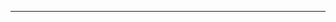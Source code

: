 

---



<!--  <img src="images/current-vs-future-data migration.png?raw=true"/> -->





<!-- Project 2 Title](/pdf/sample_presentation.pdf) -->
<!-- <img src="images/dummy_thumbnail.jpg?raw=true"/> -->
<!-- [Project 3 Title](http://example.com/) -->
<!-- <img src="images/dummy_thumbnail.jpg?raw=true"/> -->

<!-- --- -->

<!-- ## Category Name 2 -->

<!--- [Project 1 Title](http://example.com/) -->
<!--- - [Project 2 Title](http://example.com/) -->
<!--- - [Project 3 Title](http://example.com/) -->
<!--- - [Project 4 Title](http://example.com/) -->
<!--- - [Project 5 Title](http://example.com/) -->


